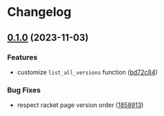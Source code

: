 # Changelog

## [0.1.0](https://github.com/nandalopes/asdf-racket/compare/v0.0.1...v0.1.0) (2023-11-03)


### Features

* customize `list_all_versions` function ([bd72c84](https://github.com/nandalopes/asdf-racket/commit/bd72c84dbdc7591229060f470f0f1fbf8f672a87))


### Bug Fixes

* respect racket page version order ([1858913](https://github.com/nandalopes/asdf-racket/commit/1858913d2ca1edb76905aac1b3459c8b8b172b47))
